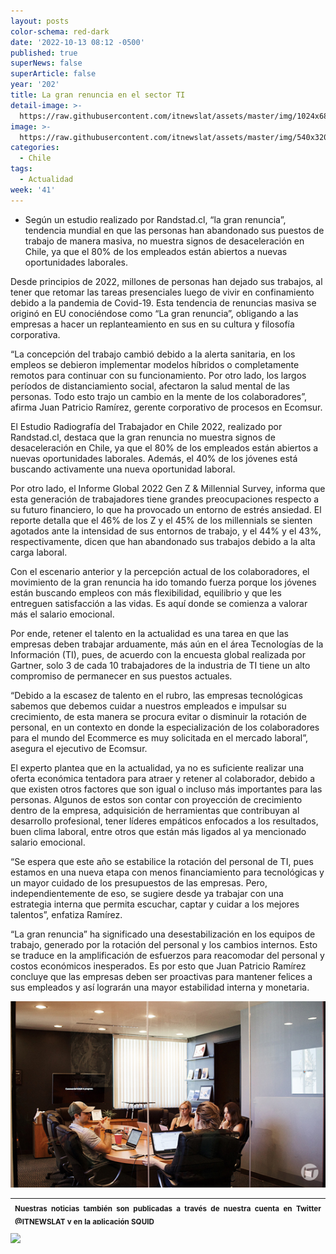 ```yaml
---
layout: posts
color-schema: red-dark
date: '2022-10-13 08:12 -0500'
published: true
superNews: false
superArticle: false
year: '202'
title: La gran renuncia en el sector TI
detail-image: >-
  https://raw.githubusercontent.com/itnewslat/assets/master/img/1024x680/sala-de-reuniones-g.jpg
image: >-
  https://raw.githubusercontent.com/itnewslat/assets/master/img/540x320/sala-de-reuniones-p.jpg
categories:
  - Chile
tags:
  - Actualidad
week: '41'
---
```

- Según un estudio realizado por Randstad.cl, “la gran renuncia”, tendencia mundial en que las personas han abandonado sus puestos de trabajo de manera masiva, no muestra signos de desaceleración en Chile, ya que el 80% de los empleados están abiertos a nuevas oportunidades laborales.

 Desde principios de 2022, millones de personas han dejado sus trabajos, al tener que retomar las tareas presenciales luego de vivir en confinamiento debido a la pandemia de Covid-19. Esta tendencia de renuncias masiva se originó en EU conociéndose como “La gran renuncia”, obligando a las empresas a hacer un replanteamiento en sus en su cultura y filosofía corporativa. 

“La concepción del trabajo cambió debido a la alerta sanitaria, en los empleos se debieron implementar modelos híbridos o completamente remotos para continuar con su funcionamiento. Por otro lado, los largos períodos de distanciamiento social, afectaron la salud mental de las personas. Todo esto trajo un cambio en la mente de los colaboradores”, afirma Juan Patricio Ramírez, gerente corporativo de procesos en Ecomsur.

El Estudio Radiografía del Trabajador en Chile 2022, realizado por Randstad.cl, destaca que la gran renuncia no muestra signos de desaceleración en Chile, ya que el 80% de los empleados están abiertos a nuevas oportunidades laborales. Además, el 40% de los jóvenes está buscando activamente una nueva oportunidad laboral. 

Por otro lado, el Informe Global 2022 Gen Z & Millennial Survey, informa que esta generación de trabajadores tiene grandes preocupaciones respecto a su futuro financiero, lo que ha provocado un entorno de estrés ansiedad. El reporte detalla que el 46% de los Z y el 45% de los millennials se sienten agotados ante la intensidad de sus entornos de trabajo, y el 44% y el 43%, respectivamente, dicen que han abandonado sus trabajos debido a la alta carga laboral. 

Con el escenario anterior y la percepción actual de los colaboradores, el movimiento de la gran renuncia ha ido tomando fuerza porque los jóvenes están buscando empleos con más flexibilidad, equilibrio y que les entreguen satisfacción a las vidas. Es aquí donde se comienza a valorar más el salario emocional.

Por ende, retener el talento en la actualidad es una tarea en que las empresas deben trabajar arduamente, más aún en el área Tecnologías de la Información (TI), pues, de acuerdo con la encuesta global realizada por Gartner, solo 3 de cada 10 trabajadores de la industria de TI tiene un alto compromiso de permanecer en sus puestos actuales.

“Debido a la escasez de talento en el rubro, las empresas tecnológicas sabemos que debemos cuidar a nuestros empleados e impulsar su crecimiento, de esta manera se procura evitar o disminuir la rotación de personal, en un contexto en donde la especialización de los colaboradores para el mundo del Ecommerce es muy solicitada en el mercado laboral”, asegura el ejecutivo de Ecomsur.

El experto plantea que en la actualidad, ya no es suficiente realizar una oferta económica tentadora para atraer y retener al colaborador, debido a que  existen otros factores que son igual o incluso más importantes para las personas. Algunos de estos son contar con proyección de crecimiento dentro de la empresa, adquisición de herramientas que contribuyan al desarrollo profesional, tener líderes empáticos enfocados a los resultados, buen clima laboral, entre otros que están más ligados al ya mencionado salario emocional.

“Se espera que este año se estabilice la rotación del personal de TI, pues estamos en una nueva etapa con menos financiamiento para tecnológicas y un mayor cuidado de los presupuestos de las empresas. Pero, independientemente de eso, se sugiere desde ya trabajar con una estrategia interna que permita escuchar, captar y cuidar a los mejores talentos”, enfatiza Ramírez.

“La gran renuncia” ha significado una desestabilización en los equipos de trabajo, generado por la rotación del personal y los cambios internos. Esto se traduce en la amplificación de esfuerzos para reacomodar del personal y costos económicos inesperados. Es por esto que Juan Patricio Ramírez concluye que las empresas deben ser proactivas para mantener felices a sus empleados y así lograrán una mayor estabilidad interna y monetaria. 

![](https://raw.githubusercontent.com/itnewslat/assets/master/img/540x320/sala-de-reuniones-p.jpg)

<table style="height: 42px;" width="569">
<tbody>
<tr>
<td style="text-align: justify;"><sub><strong>Nuestras noticias también son publicadas a través de nuestra cuenta en Twitter <a href="https://twitter.com/itnewslat?lang=es">@ITNEWSLAT</a> y en la aplicación <a href="https://squidapp.co/en/">SQUID</a></strong></sub></td>
</tr>
</tbody>
</table>

<img src="https://tracker.metricool.com/c3po.jpg?hash=56f88a41e39ab42c063cc51676587a04"/>